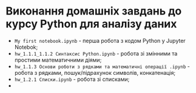 # Виконання домашніх завдань до курсу Python для аналізу даних
- `My first notebook.ipynb` - перша робота з кодом Python у Jupyter Notebok;
- `hw_1.1.1_1.1.2 Cинтаксис Python.ipynb` - робота зі змінними та простими математичними діями;
- `hw_1.1.3 Основи роботи з рядками та математичні операції .ipynb` - робота з рядками, пошук/підрахунок символів, конкатенація;
- `hw_1.2.1 Списки.ipynb` - робота зі списками;
- 
